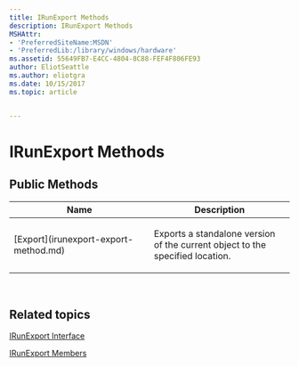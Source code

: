 ```yaml
---
title: IRunExport Methods
description: IRunExport Methods
MSHAttr:
- 'PreferredSiteName:MSDN'
- 'PreferredLib:/library/windows/hardware'
ms.assetid: 55649FB7-E4CC-4804-8C88-FEF4F806FE93
author: EliotSeattle
ms.author: eliotgra
ms.date: 10/15/2017
ms.topic: article


---
```


# IRunExport Methods


## <span id="Public_Methods"></span><span id="public_methods"></span><span id="PUBLIC_METHODS"></span>Public Methods


<table>
<colgroup>
<col width="50%" />
<col width="50%" />
</colgroup>
<thead>
<tr class="header">
<th>Name</th>
<th>Description</th>
</tr>
</thead>
<tbody>
<tr class="odd">
<td><p>[Export](irunexport-export-method.md)</p></td>
<td><p>Exports a standalone version of the current object to the specified location.</p></td>
</tr>
</tbody>
</table>

 

## <span id="related_topics"></span>Related topics


[IRunExport Interface](irunexport-interface.md)

[IRunExport Members](irunexport-members.md)

 

 







